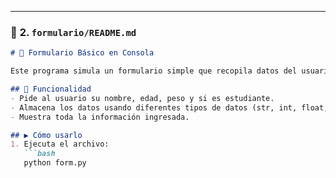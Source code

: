 
---

### 📁 **2. `formulario/README.md`**

```markdown
# 📝 Formulario Básico en Consola

Este programa simula un formulario simple que recopila datos del usuario y los muestra en pantalla.

## 🧩 Funcionalidad
- Pide al usuario su nombre, edad, peso y si es estudiante.
- Almacena los datos usando diferentes tipos de datos (str, int, float, bool).
- Muestra toda la información ingresada.

## ▶️ Cómo usarlo
1. Ejecuta el archivo:
   ```bash
   python form.py